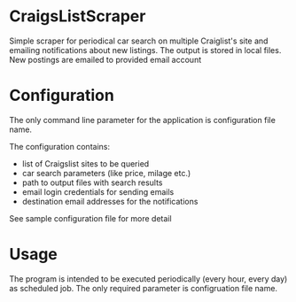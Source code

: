 # CraigsListScraper
Simple scraper for periodical car search on multiple Craiglist's site and emailing notifications about new listings.
The output is stored in local files.
New postings are emailed to provided email account

# Configuration
The only command line parameter for the application is configuration file name.

The configuration contains:
- list of Craigslist sites to be queried
- car search parameters (like price, milage etc.)
- path to output files with search results
- email login credentials for sending emails
- destination email addresses for the notifications

See sample configuration file for more detail

# Usage
The program is intended to be executed periodically (every hour, every day) as scheduled job.
The only required parameter is configruation file name.
